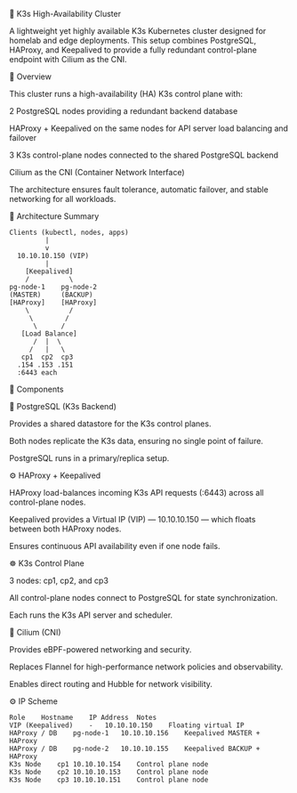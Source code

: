🧠 K3s High-Availability Cluster

A lightweight yet highly available K3s Kubernetes cluster designed for homelab and edge deployments.
This setup combines PostgreSQL, HAProxy, and Keepalived to provide a fully redundant control-plane endpoint with Cilium as the CNI.

🚀 Overview

This cluster runs a high-availability (HA) K3s control plane with:

2 PostgreSQL nodes providing a redundant backend database

HAProxy + Keepalived on the same nodes for API server load balancing and failover

3 K3s control-plane nodes connected to the shared PostgreSQL backend

Cilium as the CNI (Container Network Interface)

The architecture ensures fault tolerance, automatic failover, and stable networking for all workloads.

🎯 Architecture Summary

```text
Clients (kubectl, nodes, apps)
         |
         v
  10.10.10.150 (VIP)
         |
    [Keepalived]
    /          \
pg-node-1    pg-node-2
(MASTER)     (BACKUP)
[HAProxy]    [HAProxy]
    \          /
     \        /
      \      /
   [Load Balance]
      /  |  \
     /   |   \
   cp1  cp2  cp3
  .154 .153 .151
  :6443 each
```

🧩 Components

🐘 PostgreSQL (K3s Backend)

Provides a shared datastore for the K3s control planes.

Both nodes replicate the K3s data, ensuring no single point of failure.

PostgreSQL runs in a primary/replica setup.

⚙️ HAProxy + Keepalived

HAProxy load-balances incoming K3s API requests (:6443) across all control-plane nodes.

Keepalived provides a Virtual IP (VIP) — 10.10.10.150 — which floats between both HAProxy nodes.

Ensures continuous API availability even if one node fails.

☸️ K3s Control Plane

3 nodes: cp1, cp2, and cp3

All control-plane nodes connect to PostgreSQL for state synchronization.

Each runs the K3s API server and scheduler.

🧬 Cilium (CNI)

Provides eBPF-powered networking and security.

Replaces Flannel for high-performance network policies and observability.

Enables direct routing and Hubble for network visibility.

⚙️ IP Scheme
```text
Role	Hostname	IP Address	Notes
VIP (Keepalived)	-	10.10.10.150	Floating virtual IP
HAProxy / DB	pg-node-1	10.10.10.156	Keepalived MASTER + HAProxy
HAProxy / DB	pg-node-2	10.10.10.155	Keepalived BACKUP + HAProxy
K3s Node	cp1	10.10.10.154	Control plane node
K3s Node	cp2	10.10.10.153	Control plane node
K3s Node	cp3	10.10.10.151	Control plane node
```

